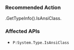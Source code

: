 ### Recommended Action
.GetTypeInfo().IsAnsiClass.

### Affected APIs
* `P:System.Type.IsAnsiClass`
